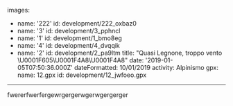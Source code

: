 images:
  - name: '222'
    id: development/222_oxbaz0
  - name: '3'
    id: development/3_pphncl
  - name: '1'
    id: development/1_bmo8eg
  - name: '4'
    id: development/4_dvqqik
  - name: '2'
    id: development/2_pa9ltm
title: "Quasi Legnone, troppo vento \U0001F605\U0001F4A8\U0001F4A8"
date: '2019-01-05T07:50:36.000Z'
dateFormatted: 10/01/2019
activity: Alpinismo
gpx:
  name: 12.gpx
  id: development/12_jwfoeo.gpx
---
fwererfwerfergewrgergerwgerwgergerger